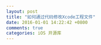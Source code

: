 ```yaml
---
layout: post
title: "如何通过代码修改Xcode工程文件"
date: 2016-01-01 14:22:42 +0800
comments: true
categories: iOS 开源库
---
```

